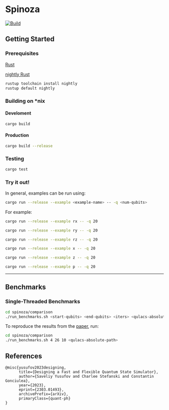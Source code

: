 # Spinoza

[![Build](https://github.com/QuState/spinoza/actions/workflows/rust.yml/badge.svg)](https://github.com/QuState/spinoza/actions/workflows/rust.yml)

## Getting Started

### Prerequisites

[Rust](https://www.rust-lang.org/learn/get-started)

[nightly Rust](https://rust-lang.github.io/rustup/concepts/channels.html)
```bash
rustup toolchain install nightly
rustup default nightly
```

### Building on *nix

#### Develoment
```bash
cargo build
```

#### Production
```bash
cargo build --release
```

### Testing
```bash
cargo test
```

### Try it out!

In general, examples can be run using:
```bash
cargo run --release --example <example-name> -- -q <num-qubits>
```

For example:
```bash
cargo run --release --example rx -- -q 20

cargo run --release --example ry -- -q 20

cargo run --release --example rz -- -q 20

cargo run --release --example x -- -q 20

cargo run --release --example z -- -q 20

cargo run --release --example p -- -q 20
```

___

## Benchmarks

### Single-Threaded Benchmarks

```bash
cd spinoza/comparison
./run_benchmarks.sh <start-qubits> <end-qubits> <iters> <qulacs-absolute-path>
```

To reproduce the results from the [paper](https://arxiv.org/pdf/2303.01493.pdf),
run:
```bash
cd spinoza/comparison
./run_benchmarks.sh 4 26 10 <qulacs-absolute-path>
```

## References
```
@misc{yusufov2023designing,
      title={Designing a Fast and Flexible Quantum State Simulator},
      author={Saveliy Yusufov and Charlee Stefanski and Constantin Gonciulea},
      year={2023},
      eprint={2303.01493},
      archivePrefix={arXiv},
      primaryClass={quant-ph}
}
```
